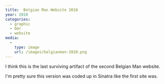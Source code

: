 ```yaml
---
title:  Belgian Man Website 2010
year: 2010
categories:
  - graphic
  - bmr
  - website
media:
  -
    type: image
    url: /images/belgianman-2010.png
---
```

I think this is the last surviving artifact of the second Belgian Man website.

I'm pretty sure this version was coded up in Sinatra like the first site was.
